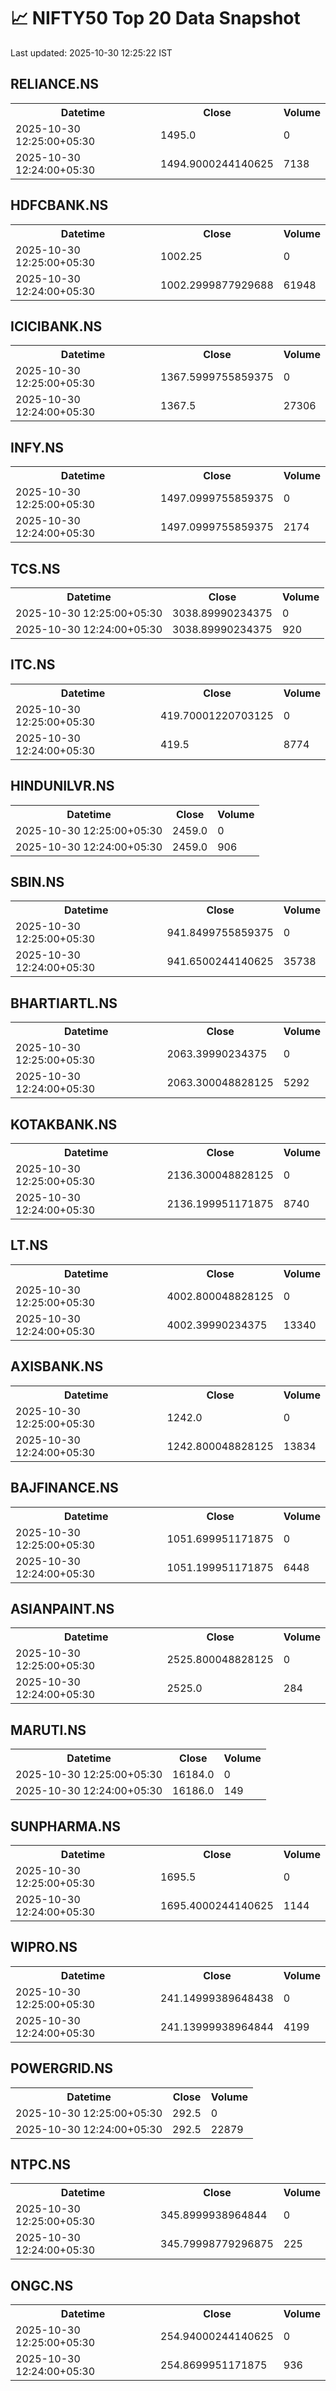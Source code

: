 # 📈 NIFTY50 Top 20 Data Snapshot

Last updated: 2025-10-30 12:25:22 IST

## RELIANCE.NS

<table>
  <tr><th>Datetime</th><th>Close</th><th>Volume</th></tr>
  <tr><td>2025-10-30 12:25:00+05:30</td><td>1495.0</td><td>0</td></tr>
  <tr><td>2025-10-30 12:24:00+05:30</td><td>1494.9000244140625</td><td>7138</td></tr>
</table>

## HDFCBANK.NS

<table>
  <tr><th>Datetime</th><th>Close</th><th>Volume</th></tr>
  <tr><td>2025-10-30 12:25:00+05:30</td><td>1002.25</td><td>0</td></tr>
  <tr><td>2025-10-30 12:24:00+05:30</td><td>1002.2999877929688</td><td>61948</td></tr>
</table>

## ICICIBANK.NS

<table>
  <tr><th>Datetime</th><th>Close</th><th>Volume</th></tr>
  <tr><td>2025-10-30 12:25:00+05:30</td><td>1367.5999755859375</td><td>0</td></tr>
  <tr><td>2025-10-30 12:24:00+05:30</td><td>1367.5</td><td>27306</td></tr>
</table>

## INFY.NS

<table>
  <tr><th>Datetime</th><th>Close</th><th>Volume</th></tr>
  <tr><td>2025-10-30 12:25:00+05:30</td><td>1497.0999755859375</td><td>0</td></tr>
  <tr><td>2025-10-30 12:24:00+05:30</td><td>1497.0999755859375</td><td>2174</td></tr>
</table>

## TCS.NS

<table>
  <tr><th>Datetime</th><th>Close</th><th>Volume</th></tr>
  <tr><td>2025-10-30 12:25:00+05:30</td><td>3038.89990234375</td><td>0</td></tr>
  <tr><td>2025-10-30 12:24:00+05:30</td><td>3038.89990234375</td><td>920</td></tr>
</table>

## ITC.NS

<table>
  <tr><th>Datetime</th><th>Close</th><th>Volume</th></tr>
  <tr><td>2025-10-30 12:25:00+05:30</td><td>419.70001220703125</td><td>0</td></tr>
  <tr><td>2025-10-30 12:24:00+05:30</td><td>419.5</td><td>8774</td></tr>
</table>

## HINDUNILVR.NS

<table>
  <tr><th>Datetime</th><th>Close</th><th>Volume</th></tr>
  <tr><td>2025-10-30 12:25:00+05:30</td><td>2459.0</td><td>0</td></tr>
  <tr><td>2025-10-30 12:24:00+05:30</td><td>2459.0</td><td>906</td></tr>
</table>

## SBIN.NS

<table>
  <tr><th>Datetime</th><th>Close</th><th>Volume</th></tr>
  <tr><td>2025-10-30 12:25:00+05:30</td><td>941.8499755859375</td><td>0</td></tr>
  <tr><td>2025-10-30 12:24:00+05:30</td><td>941.6500244140625</td><td>35738</td></tr>
</table>

## BHARTIARTL.NS

<table>
  <tr><th>Datetime</th><th>Close</th><th>Volume</th></tr>
  <tr><td>2025-10-30 12:25:00+05:30</td><td>2063.39990234375</td><td>0</td></tr>
  <tr><td>2025-10-30 12:24:00+05:30</td><td>2063.300048828125</td><td>5292</td></tr>
</table>

## KOTAKBANK.NS

<table>
  <tr><th>Datetime</th><th>Close</th><th>Volume</th></tr>
  <tr><td>2025-10-30 12:25:00+05:30</td><td>2136.300048828125</td><td>0</td></tr>
  <tr><td>2025-10-30 12:24:00+05:30</td><td>2136.199951171875</td><td>8740</td></tr>
</table>

## LT.NS

<table>
  <tr><th>Datetime</th><th>Close</th><th>Volume</th></tr>
  <tr><td>2025-10-30 12:25:00+05:30</td><td>4002.800048828125</td><td>0</td></tr>
  <tr><td>2025-10-30 12:24:00+05:30</td><td>4002.39990234375</td><td>13340</td></tr>
</table>

## AXISBANK.NS

<table>
  <tr><th>Datetime</th><th>Close</th><th>Volume</th></tr>
  <tr><td>2025-10-30 12:25:00+05:30</td><td>1242.0</td><td>0</td></tr>
  <tr><td>2025-10-30 12:24:00+05:30</td><td>1242.800048828125</td><td>13834</td></tr>
</table>

## BAJFINANCE.NS

<table>
  <tr><th>Datetime</th><th>Close</th><th>Volume</th></tr>
  <tr><td>2025-10-30 12:25:00+05:30</td><td>1051.699951171875</td><td>0</td></tr>
  <tr><td>2025-10-30 12:24:00+05:30</td><td>1051.199951171875</td><td>6448</td></tr>
</table>

## ASIANPAINT.NS

<table>
  <tr><th>Datetime</th><th>Close</th><th>Volume</th></tr>
  <tr><td>2025-10-30 12:25:00+05:30</td><td>2525.800048828125</td><td>0</td></tr>
  <tr><td>2025-10-30 12:24:00+05:30</td><td>2525.0</td><td>284</td></tr>
</table>

## MARUTI.NS

<table>
  <tr><th>Datetime</th><th>Close</th><th>Volume</th></tr>
  <tr><td>2025-10-30 12:25:00+05:30</td><td>16184.0</td><td>0</td></tr>
  <tr><td>2025-10-30 12:24:00+05:30</td><td>16186.0</td><td>149</td></tr>
</table>

## SUNPHARMA.NS

<table>
  <tr><th>Datetime</th><th>Close</th><th>Volume</th></tr>
  <tr><td>2025-10-30 12:25:00+05:30</td><td>1695.5</td><td>0</td></tr>
  <tr><td>2025-10-30 12:24:00+05:30</td><td>1695.4000244140625</td><td>1144</td></tr>
</table>

## WIPRO.NS

<table>
  <tr><th>Datetime</th><th>Close</th><th>Volume</th></tr>
  <tr><td>2025-10-30 12:25:00+05:30</td><td>241.14999389648438</td><td>0</td></tr>
  <tr><td>2025-10-30 12:24:00+05:30</td><td>241.13999938964844</td><td>4199</td></tr>
</table>

## POWERGRID.NS

<table>
  <tr><th>Datetime</th><th>Close</th><th>Volume</th></tr>
  <tr><td>2025-10-30 12:25:00+05:30</td><td>292.5</td><td>0</td></tr>
  <tr><td>2025-10-30 12:24:00+05:30</td><td>292.5</td><td>22879</td></tr>
</table>

## NTPC.NS

<table>
  <tr><th>Datetime</th><th>Close</th><th>Volume</th></tr>
  <tr><td>2025-10-30 12:25:00+05:30</td><td>345.8999938964844</td><td>0</td></tr>
  <tr><td>2025-10-30 12:24:00+05:30</td><td>345.79998779296875</td><td>225</td></tr>
</table>

## ONGC.NS

<table>
  <tr><th>Datetime</th><th>Close</th><th>Volume</th></tr>
  <tr><td>2025-10-30 12:25:00+05:30</td><td>254.94000244140625</td><td>0</td></tr>
  <tr><td>2025-10-30 12:24:00+05:30</td><td>254.8699951171875</td><td>936</td></tr>
</table>

